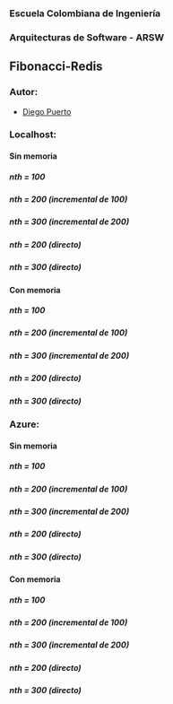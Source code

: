 ### Escuela Colombiana de Ingeniería
### Arquitecturas de Software - ARSW

## Fibonacci-Redis

### Autor:
- [Diego Puerto](https://github.com/Diego23p)

### Localhost:

#### Sin memoria

##### nth = 100

##### nth = 200 (incremental de 100)

##### nth = 300 (incremental de 200)

##### nth = 200 (directo)

##### nth = 300 (directo)

#### Con memoria

##### nth = 100

##### nth = 200 (incremental de 100)

##### nth = 300 (incremental de 200)

##### nth = 200 (directo)

##### nth = 300 (directo)

### Azure:

#### Sin memoria

##### nth = 100

##### nth = 200 (incremental de 100)

##### nth = 300 (incremental de 200)

##### nth = 200 (directo)

##### nth = 300 (directo)

#### Con memoria

##### nth = 100

##### nth = 200 (incremental de 100)

##### nth = 300 (incremental de 200)

##### nth = 200 (directo)

##### nth = 300 (directo)
